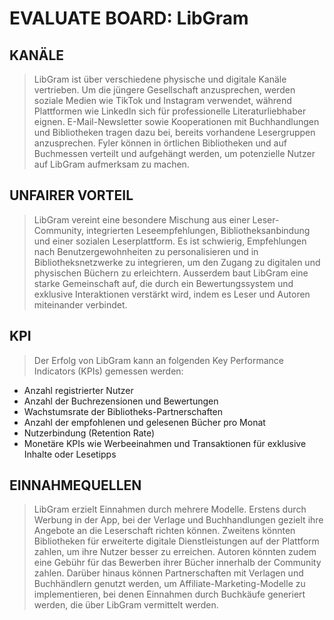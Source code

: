 #  EVALUATE BOARD: LibGram

## KANÄLE
> LibGram ist über verschiedene physische und digitale Kanäle vertrieben. Um die jüngere Gesellschaft anzusprechen, werden soziale Medien wie TikTok und Instagram verwendet, während Plattformen wie LinkedIn sich für professionelle Literaturliebhaber eignen. E-Mail-Newsletter sowie Kooperationen mit Buchhandlungen und Bibliotheken tragen dazu bei, bereits vorhandene Lesergruppen anzusprechen. Fyler können in örtlichen Bibliotheken und auf Buchmessen verteilt und aufgehängt werden, um potenzielle Nutzer auf LibGram aufmerksam zu machen.

## UNFAIRER VORTEIL
> LibGram vereint eine besondere Mischung aus einer Leser-Community, integrierten Leseempfehlungen, Bibliotheksanbindung und einer sozialen Leserplattform. Es ist schwierig, Empfehlungen nach Benutzergewohnheiten zu personalisieren und in Bibliotheksnetzwerke zu integrieren, um den Zugang zu digitalen und physischen Büchern zu erleichtern. Ausserdem baut LibGram eine starke Gemeinschaft auf, die durch ein Bewertungssystem und exklusive Interaktionen verstärkt wird, indem es Leser und Autoren miteinander verbindet.

## KPI
> Der Erfolg von LibGram kann an folgenden Key Performance Indicators (KPIs) gemessen werden:

- Anzahl registrierter Nutzer
- Anzahl der Buchrezensionen und Bewertungen
- Wachstumsrate der Bibliotheks-Partnerschaften
- Anzahl der empfohlenen und gelesenen Bücher pro Monat
- Nutzerbindung (Retention Rate)
- Monetäre KPIs wie Werbeeinahmen und Transaktionen für exklusive Inhalte oder Lesetipps

## EINNAHMEQUELLEN
> LibGram erzielt Einnahmen durch mehrere Modelle. Erstens durch Werbung in der App, bei der Verlage und Buchhandlungen gezielt ihre Angebote an die Leserschaft richten können. Zweitens könnten Bibliotheken für erweiterte digitale Dienstleistungen auf der Plattform zahlen, um ihre Nutzer besser zu erreichen. Autoren könnten zudem eine Gebühr für das Bewerben ihrer Bücher innerhalb der Community zahlen. Darüber hinaus können Partnerschaften mit Verlagen und Buchhändlern genutzt werden, um Affiliate-Marketing-Modelle zu implementieren, bei denen Einnahmen durch Buchkäufe generiert werden, die über LibGram vermittelt werden.